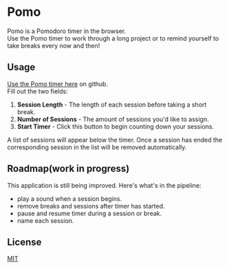 # Pomo

Pomo is a Pomodoro timer in the browser.\
Use the Pomo timer to work through a long project or to remind yourself to take breaks every now and then!

## Usage

[Use the Pomo timer here](https://am-hernandez.github.io/pomo/) on github.\
Fill out the two fields:

1. **Session Length** - The length of each session before taking a short break.
2. **Number of Sessions** - The amount of sessions you'd like to assign.
3. **Start Timer** - Click this button to begin counting down your sessions.

A list of sessions will appear below the timer. Once a session has ended the corresponding session in the list will be removed automatically.

## Roadmap(work in progress)

This application is still being improved. Here's what's in the pipeline:

- play a sound when a session begins.
- remove breaks and sessions after timer has started.
- pause and resume timer during a session or break.
- name each session.

## License

[MIT](https://choosealicense.com/licenses/mit/)
